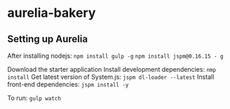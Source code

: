 # aurelia-bakery

## Setting up Aurelia
After installing nodejs:
`npm install gulp -g`
`npm install jspm@0.16.15 - g`

Download the starter application
Install development dependencies: `nmp install`
Get latest version of System.js: `jspm dl-loader --latest`
Install front-end dependencies: `jspm install -y`

To run:
`gulp watch`
